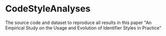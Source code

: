 # CodeStyleAnalyses
The source code and dataset to reproduce all results in this paper "An Empirical Study on the Usage and Evolution of Identifier Styles in Practice"
